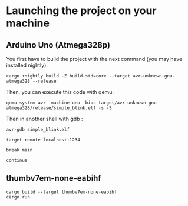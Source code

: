 # Launching the project on your machine

## Arduino Uno (Atmega328p)

You first have to build the project with the next command (you may have installed nightly):

```
cargo +nightly build -Z build-std=core --target avr-unknown-gnu-atmega328 --release
```


Then, you can execute this code with qemu:

```
qemu-system-avr -machine uno -bios target/avr-unknown-gnu-atmega328/release/simple_blink.elf -s -S
```

Then in another shell with gdb : 
````
avr-gdb simple_blink.elf

target remote localhost:1234

break main

continue
````
## thumbv7em-none-eabihf

```
cargo build --target thumbv7em-none-eabihf
cargo run
```
